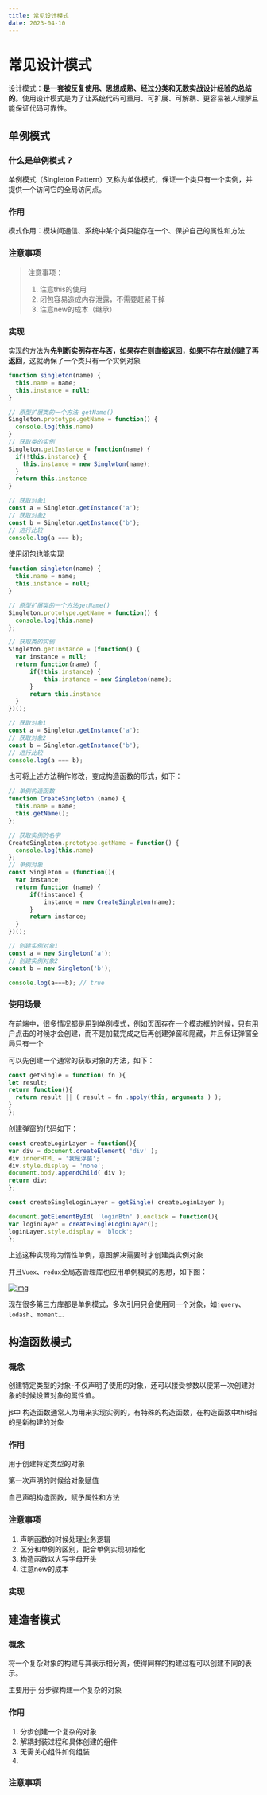```yaml
---
title: 常见设计模式
date: 2023-04-10
---
```




# 常见设计模式

设计模式：**是一套被反复使用、思想成熟、经过分类和无数实战设计经验的总结的**。使用设计模式是为了让系统代码可重用、可扩展、可解耦、更容易被人理解且能保证代码可靠性。

## 单例模式

### 什么是单例模式？

单例模式（Singleton Pattern）又称为单体模式，保证一个类只有一个实例，并提供一个访问它的全局访问点。

### 作用

模式作用：模块间通信、系统中某个类只能存在一个、保护自己的属性和方法



### 注意事项

> 注意事项：
>
> 1. 注意this的使用
> 2. 闭包容易造成内存泄露，不需要赶紧干掉
> 3. 注意new的成本（继承）



### 实现

实现的方法为**先判断实例存在与否，如果存在则直接返回，如果不存在就创建了再返回**，这就确保了一个类只有一个实例对象

```js
function singleton(name) {
  this.name = name;
  this.instance = null;
}

// 原型扩展类的一个方法 getName()
Singleton.prototype.getName = function() {
  console.log(this.name)
}
// 获取类的实例
Singleton.getInstance = function(name) {
  if(!this.instance) {
    this.instance = new Singlwton(name);
  } 
  return this.instance
}

// 获取对象1
const a = Singleton.getInstance('a');
// 获取对象2
const b = Singleton.getInstance('b');
// 进行比较
console.log(a === b);
```

使用闭包也能实现

```js
function singleton(name) {
  this.name = name;
  this.instance = null;
}

// 原型扩展类的一个方法getName()
Singleton.prototype.getName = function() {
  console.log(this.name)
};

// 获取类的实例
Singleton.getInstance = (function() {
  var instance = null;
  return function(name) {
      if(!this.instance) {
          this.instance = new Singleton(name);
      }
      return this.instance
  }        
})();

// 获取对象1
const a = Singleton.getInstance('a');
// 获取对象2
const b = Singleton.getInstance('b');
// 进行比较
console.log(a === b);
```

也可将上述方法稍作修改，变成构造函数的形式，如下：

```js
// 单例构造函数
function CreateSingleton (name) {
  this.name = name;
  this.getName();
};

// 获取实例的名字
CreateSingleton.prototype.getName = function() {
  console.log(this.name)
};
// 单例对象
const Singleton = (function(){
  var instance;
  return function (name) {
      if(!instance) {
          instance = new CreateSingleton(name);
      }
      return instance;
  }
})();

// 创建实例对象1
const a = new Singleton('a');
// 创建实例对象2
const b = new Singleton('b');

console.log(a===b); // true
```

### 使用场景

在前端中，很多情况都是用到单例模式，例如页面存在一个模态框的时候，只有用户点击的时候才会创建，而不是加载完成之后再创建弹窗和隐藏，并且保证弹窗全局只有一个

可以先创建一个通常的获取对象的方法，如下：

```js
const getSingle = function( fn ){
let result;
return function(){
  return result || ( result = fn .apply(this, arguments ) );
}
}; 
```

创建弹窗的代码如下：

```js
const createLoginLayer = function(){
var div = document.createElement( 'div' );
div.innerHTML = '我是浮窗';
div.style.display = 'none';
document.body.appendChild( div );
return div;
}; 

const createSingleLoginLayer = getSingle( createLoginLayer ); 

document.getElementById( 'loginBtn' ).onclick = function(){
var loginLayer = createSingleLoginLayer();
loginLayer.style.display = 'block';
};
```

上述这种实现称为惰性单例，意图解决需要时才创建类实例对象

并且`Vuex`、`redux`全局态管理库也应用单例模式的思想，如下图：

[![img](https://camo.githubusercontent.com/bf32781175ac8c6d6e5c60de14bfd6622740e51a67b514fa9621b62787234ab5/68747470733a2f2f7374617469632e7675652d6a732e636f6d2f38626535306638302d336232622d313165632d613735322d3735373233613634653866352e706e67)](https://camo.githubusercontent.com/bf32781175ac8c6d6e5c60de14bfd6622740e51a67b514fa9621b62787234ab5/68747470733a2f2f7374617469632e7675652d6a732e636f6d2f38626535306638302d336232622d313165632d613735322d3735373233613634653866352e706e67)

现在很多第三方库都是单例模式，多次引用只会使用同一个对象，如`jquery`、`lodash`、`moment`...

## 构造函数模式

### 概念

创建特定类型的对象-不仅声明了使用的对象，还可以接受参数以便第一次创建对象的时候设置对象的属性值。

js中 构造函数通常人为用来实现实例的，有特殊的构造函数，在构造函数中this指的是新构建的对象

### 作用

用于创建特定类型的对象

第一次声明的时候给对象赋值

自己声明构造函数，赋予属性和方法



### 注意事项

1. 声明函数的时候处理业务逻辑
2. 区分和单例的区别，配合单例实现初始化
3. 构造函数以大写字母开头
4. 注意new的成本

### 实现





## 建造者模式

### 概念

将一个复杂对象的构建与其表示相分离，使得同样的构建过程可以创建不同的表示。

主要用于 分步骤构建一个复杂的对象

### 作用

1. 分步创建一个复杂的对象
2. 解耦封装过程和具体创建的组件
3. 无需关心组件如何组装
4. 

### 注意事项

